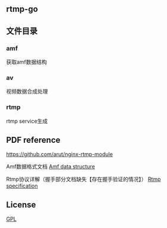 ## rtmp-go

## 文件目录

### amf 
获取amf数据结构

### av 
视频数据合成处理

### rtmp
rtmp service生成

## PDF reference


https://github.com/arut/nginx-rtmp-module

Amf数据格式文档 [Amf data structure](https://www.adobe.com/content/dam/acom/en/devnet/pdf/amf0-file-format-specification.pdf)

Rtmp协议详解（握手部分文档缺失【存在握手验证的情况】） [Rtmp specification](https://www.adobe.com/content/dam/acom/en/devnet/rtmp/pdf/rtmp_specification_1.0.pdf)

## License

[GPL](https://www.gnu.org/licenses/gpl-3.0.html)